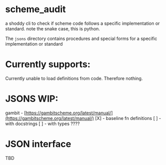 # scheme_audit

a shoddy cli to check if scheme code follows a specific implementation or standard. note the snake case, this is python.

The `jsons` directory contains procedures and special forms for a specific implementation or standard

# Currently supports:

Currently unable to load definitions from code. Therefore nothing.

# JSONS WIP:

gambit - [https://gambitscheme.org/latest/manual/](https://gambitscheme.org/latest/manual/)
[X] - baseline fn definitions
[ ] - with docstrings
[ ] - with types ????

# JSON interface

TBD
